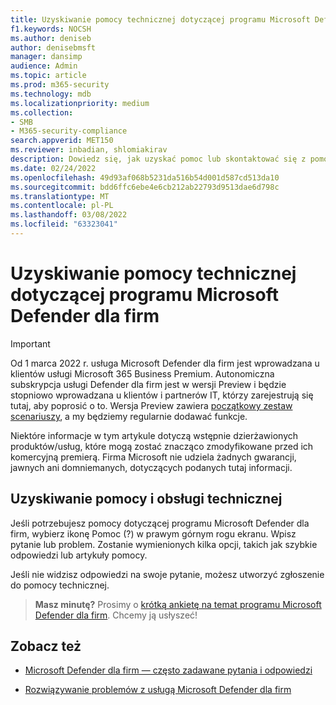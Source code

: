 ```yaml
---
title: Uzyskiwanie pomocy technicznej dotyczącej programu Microsoft Defender dla firm
f1.keywords: NOCSH
ms.author: deniseb
author: denisebmsft
manager: dansimp
audience: Admin
ms.topic: article
ms.prod: m365-security
ms.technology: mdb
ms.localizationpriority: medium
ms.collection:
- SMB
- M365-security-compliance
search.appverid: MET150
ms.reviewer: inbadian, shlomiakirav
description: Dowiedz się, jak uzyskać pomoc lub skontaktować się z pomocą techniczną w programie Microsoft Defender dla firm
ms.date: 02/24/2022
ms.openlocfilehash: 49d93af068b5231da516b54d001d587cd513da10
ms.sourcegitcommit: bdd6ffc6ebe4e6cb212ab22793d9513dae6d798c
ms.translationtype: MT
ms.contentlocale: pl-PL
ms.lasthandoff: 03/08/2022
ms.locfileid: "63323041"
---
```

# <a name="get-help-and-support-for-microsoft-defender-for-business"></a>Uzyskiwanie pomocy technicznej dotyczącej programu Microsoft Defender dla firm

> [!IMPORTANT]
> Od 1 marca 2022 r. usługa Microsoft Defender dla firm jest wprowadzana u klientów usługi Microsoft 365 Business Premium. Autonomiczna subskrypcja usługi Defender dla firm jest w wersji Preview i będzie stopniowo wprowadzana u klientów i partnerów IT, [](https://aka.ms/mdb-preview) którzy zarejestrują się tutaj, aby poprosić o to. Wersja Preview zawiera [początkowy zestaw scenariuszy](mdb-tutorials.md#try-these-preview-scenarios), a my będziemy regularnie dodawać funkcje.
> 
> Niektóre informacje w tym artykule dotyczą wstępnie dzierżawionych produktów/usług, które mogą zostać znacząco zmodyfikowane przed ich komercyjną premierą. Firma Microsoft nie udziela żadnych gwarancji, jawnych ani domniemanych, dotyczących podanych tutaj informacji. 

## <a name="get-help-and-support"></a>Uzyskiwanie pomocy i obsługi technicznej

Jeśli potrzebujesz pomocy dotyczącej programu Microsoft Defender dla firm, wybierz ikonę Pomoc (?) w prawym górnym rogu ekranu. Wpisz pytanie lub problem. Zostanie wymienionych kilka opcji, takich jak szybkie odpowiedzi lub artykuły pomocy.

Jeśli nie widzisz odpowiedzi na swoje pytanie, możesz utworzyć zgłoszenie do pomocy technicznej.

>
> **Masz minutę?**
> Prosimy o <a href="https://microsoft.qualtrics.com/jfe/form/SV_0JPjTPHGEWTQr4y" target="_blank">krótką ankietę na temat programu Microsoft Defender dla firm</a>. Chcemy ją usłyszeć!
>

## <a name="see-also"></a>Zobacz też

- [Microsoft Defender dla firm — często zadawane pytania i odpowiedzi](mdb-faq.yml)

- [Rozwiązywanie problemów z usługą Microsoft Defender dla firm](mdb-troubleshooting.yml) 